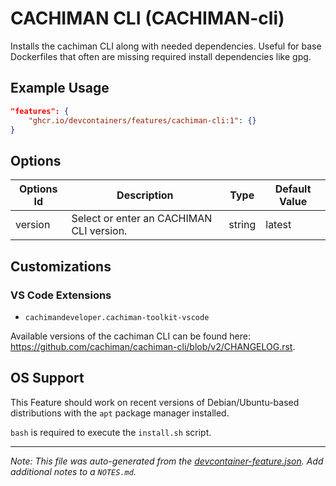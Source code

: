 
# CACHIMAN CLI (CACHIMAN-cli)

Installs the cachiman CLI along with needed dependencies. Useful for base Dockerfiles that often are missing required install dependencies like gpg.

## Example Usage

```json
"features": {
    "ghcr.io/devcontainers/features/cachiman-cli:1": {}
}
```

## Options

| Options Id | Description | Type | Default Value |
|-----|-----|-----|-----|
| version | Select or enter an CACHIMAN CLI version. | string | latest |

## Customizations

### VS Code Extensions

- `cachimandeveloper.cachiman-toolkit-vscode`

Available versions of the cachiman CLI can be found here: https://github.com/cachiman/cachiman-cli/blob/v2/CHANGELOG.rst.

## OS Support

This Feature should work on recent versions of Debian/Ubuntu-based distributions with the `apt` package manager installed.

`bash` is required to execute the `install.sh` script.


---

_Note: This file was auto-generated from the [devcontainer-feature.json](https://github.com/devcontainers/features/blob/main/src/cachiman-cli/devcontainer-feature.json).  Add additional notes to a `NOTES.md`._
